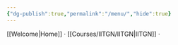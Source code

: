 ```yaml
---
{"dg-publish":true,"permalink":"/menu/","hide":true}
---
```



[[Welcome\|Home]] · [[Courses/IITGN/IITGN\|IITGN]] · 